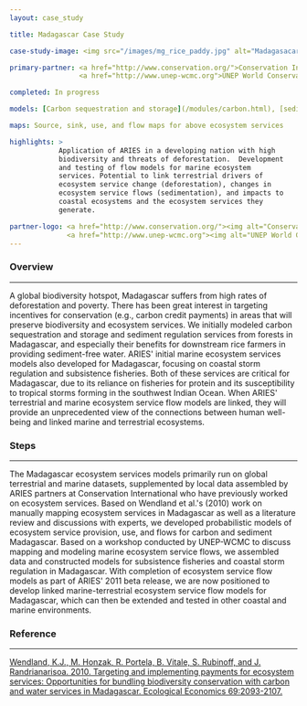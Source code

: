 ```yaml
---
layout: case_study

title: Madagascar Case Study

case-study-image: <img src="/images/mg_rice_paddy.jpg" alt="Madagasacar rice paddy" />

primary-partner: <a href="http://www.conservation.org/">Conservation International</a>,
                 <a href="http://www.unep-wcmc.org">UNEP World Conservation Monitoring Centre</a>

completed: In progress

models: [Carbon sequestration and storage](/modules/carbon.html), [sediment regulation](/modules/soil.html), [subsistence fisheries](/modules/fish.html), [coastal flood regulation](/modules/coast.html)

maps: Source, sink, use, and flow maps for above ecosystem services

highlights: >
            Application of ARIES in a developing nation with high
            biodiversity and threats of deforestation.  Development
            and testing of flow models for marine ecosystem
            services. Potential to link terrestrial drivers of
            ecosystem service change (deforestation), changes in
            ecosystem service flows (sedimentation), and impacts to
            coastal ecosystems and the ecosystem services they
            generate.

partner-logo: <a href="http://www.conservation.org/"><img alt="Conservation International" src="/images/cilogo2.jpg" /></a>
              <a href="http://www.unep-wcmc.org"><img alt="UNEP World Conservation Monitoring Centre" src="/images/UNEP.jpg" /></a>
---
```

### Overview
-------------

A global biodiversity hotspot, Madagascar suffers from high rates of
deforestation and poverty.  There has been great interest in targeting
incentives for conservation (e.g., carbon credit payments) in areas
that will preserve biodiversity and ecosystem services.  We initially
modeled carbon sequestration and storage and sediment regulation
services from forests in Madagascar, and especially their benefits for
downstream rice farmers in providing sediment-free water.  ARIES'
initial marine ecosystem services models also developed for
Madagascar, focusing on coastal storm regulation and subsistence
fisheries.  Both of these services are critical for Madagascar, due to
its reliance on fisheries for protein and its susceptibility to
tropical storms forming in the southwest Indian Ocean.  When ARIES'
terrestrial and marine ecosystem service flow models are linked, they
will provide an unprecedented view of the connections between human
well-being and linked marine and terrestrial ecosystems.

### Steps
----------

The Madagascar ecosystem services models primarily run on global
terrestrial and marine datasets, supplemented by local data assembled
by ARIES partners at Conservation International who have previously
worked on ecosystem services.  Based on Wendland et al.'s (2010) work
on manually mapping ecosystem services in Madagascar as well as a
literature review and discussions with experts, we developed
probabilistic models of ecosystem service provision, use, and flows
for carbon and sediment Madagascar.  Based on a workshop conducted by
UNEP-WCMC to discuss mapping and modeling marine ecosystem service
flows, we assembled data and constructed models for subsistence
fisheries and coastal storm regulation in Madagascar.  With completion
of ecosystem service flow models as part of ARIES' 2011 beta release,
we are now positioned to develop linked marine-terrestrial ecosystem
service flow models for Madagascar, which can then be extended and
tested in other coastal and marine environments.

### Reference
--------------

[Wendland, K.J., M. Honzak, R. Portela, B. Vitale, S. Rubinoff, and
J. Randrianarisoa. 2010. Targeting and implementing payments for
ecosystem services: Opportunities for bundling biodiversity
conservation with carbon and water services in Madagascar. Ecological
Economics 69:2093-2107.](http://www.sciencedirect.com/science/article/pii/S0921800909000044)
